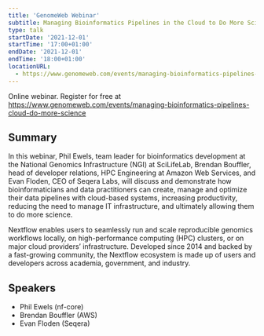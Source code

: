 ```yaml
---
title: 'GenomeWeb Webinar'
subtitle: Managing Bioinformatics Pipelines in the Cloud to Do More Science
type: talk
startDate: '2021-12-01'
startTime: '17:00+01:00'
endDate: '2021-12-01'
endTime: '18:00+01:00'
locationURL:
  - https://www.genomeweb.com/events/managing-bioinformatics-pipelines-cloud-do-more-science
---
```


Online webinar. Register for free at <https://www.genomeweb.com/events/managing-bioinformatics-pipelines-cloud-do-more-science>

## Summary

In this webinar, Phil Ewels, team leader for bioinformatics development at the National Genomics Infrastructure (NGI) at SciLifeLab, Brendan Bouffler, head of developer relations, HPC Engineering at Amazon Web Services, and Evan Floden, CEO of Seqera Labs, will discuss and demonstrate how bioinformaticians and data practitioners can create, manage and optimize their data pipelines with cloud-based systems, increasing productivity, reducing the need to manage IT infrastructure, and ultimately allowing them to do more science.

Nextflow enables users to seamlessly run and scale reproducible genomics workflows locally, on high-performance computing (HPC) clusters, or on major cloud providers’ infrastructure. Developed since 2014 and backed by a fast-growing community, the Nextflow ecosystem is made up of users and developers across academia, government, and industry.

## Speakers

- Phil Ewels (nf-core)
- Brendan Bouffler (AWS)
- Evan Floden (Seqera)
